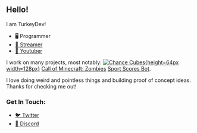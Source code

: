 ## Hello!

I am TurkeyDev!

- 🖥️ Programmer
- [🎥 Streamer](https://theturkey.dev/twitch)
- [🔴 Youtuber](https://theturkey.dev/youtube)

I work on many projects, most notably:
[![Chance Cubes](http://theturkey.dev/cc-logo){height=64px width=128px}](https://www.curseforge.com/minecraft/mc-mods/chance-cubes)
[Call of Minecraft: Zombies](https://www.curseforge.com/minecraft/bukkit-plugins/call-duty-zombies)
[Sport Scores Bot](https://sportscoresbot.com/).

I love doing weird and pointless things and building proof of concept ideas. Thanks for checking me out!

### Get In Touch:
- [🐦 Twitter](https://theturkey.dev/twitter)
- [🤖 Discord](https://discord.gg/DkexpJj)
